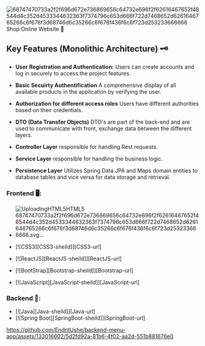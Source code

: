 ![68747470733a2f2f696d672e736869656c64732e696f2f62616467652f48544d4c352d4533344632363f7374796c653d666f722d7468652d6261646765266c6f676f3d68746d6c35266c6f676f436f6c6f723d253233666666](https://github.com/EndritUshe/backend-menu-app/assets/133016602/824013ec-147c-499c-9af7-d192c7cfe1ca)Shop Online Website 🔰

## Key Features (Monolithic Architecture) 🗝️

- **User Registration and Authentication:** Users can create accounts and log in securely to access the project features.

- **Basic Secuirty Authentification** A comprehensive display of all available products in the application by verifying the user.

- **Authorization for different access roles** Users have different authorities based on their credentials.

- **DTO (Data Transfer Objects)** DTO's are part of the back-end and are used to communicate with front, exchange data between the different layers.

- **Controller Layer** responsible for handling Rest requests.

- **Service Layer** responsible for handling the business logic.

- **Persistence Layer** Utilizes Spring Data JPA and Maps domain entities to database tables and vice versa for data storage and retrieval.

 ### Frontend 🖥️:
- ![Uploading<svg xmlns="http://www.w3.org/2000/svg" xmlns:xlink="http://www.w3.org/1999/xlink" width="88.25" height="28" role="img" aria-label="HTML5"><title>HTML5</title><g shape-rendering="crispEdges"><rect width="88.25" height="28" fill="#e34f26"/></g><g fill="#fff" text-anchor="middle" font-family="Verdana,Geneva,DejaVu Sans,sans-serif" text-rendering="geometricPrecision" font-size="100"><image x="9" y="7" width="14" height="14" xlink:href="data:image/svg+xml;base64,PHN2ZyBmaWxsPSIjZmZmIiByb2xlPSJpbWciIHZpZXdCb3g9IjAgMCAyNCAyNCIgeG1sbnM9Imh0dHA6Ly93d3cudzMub3JnLzIwMDAvc3ZnIj48dGl0bGU+SFRNTDU8L3RpdGxlPjxwYXRoIGQ9Ik0xLjUgMGgyMWwtMS45MSAyMS41NjNMMTEuOTc3IDI0bC04LjU2NC0yLjQzOEwxLjUgMHptNy4wMzEgOS43NWwtLjIzMi0yLjcxOCAxMC4wNTkuMDAzLjIzLTIuNjIyTDUuNDEyIDQuNDFsLjY5OCA4LjAxaDkuMTI2bC0uMzI2IDMuNDI2LTIuOTEuODA0LTIuOTU1LS44MS0uMTg4LTIuMTFINi4yNDhsLjMzIDQuMTcxTDEyIDE5LjM1MWw1LjM3OS0xLjQ0My43NDQtOC4xNTdIOC41MzF6Ii8+PC9zdmc+"/><text transform="scale(.1)" x="541.25" y="175" textLength="442.5" fill="#fff" font-weight="bold">HTML5</text></g></svg> 68747470733a2f2f696d672e736869656c64732e696f2f62616467652f48544d4c352d4533344632363f7374796c653d666f722d7468652d6261646765266c6f676f3d68746d6c35266c6f676f436f6c6f723d253233666666.svg…]()


- [![CSS3][CSS3-sheild]][CSS3-url]
- [![ReactJS][ReactJS-sheild]][ReactJS-url]
- [![BootStrap][Bootstrap-sheild]][Bootstrap-url]
- [![JavaScript][JavaScript-sheild]][JavaScript-url]

### Backend 🦾:

- [![Java][Java-sheild]][Java-url]
- [![Spring Boot][SpringBoot-sheild]][SpringBoot-url]


https://github.com/EndritUshe/backend-menu-app/assets/133016602/5d2fd92a-81b6-4f02-aa2d-551b881676e0

